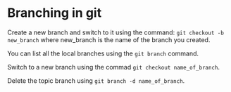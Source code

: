 # Branching in git

Create a new branch and switch to it using the command: `git checkout -b new_branch` where new_branch is the name of the branch you created.  

You can list all the local branches using the `git branch` command.  

Switch to a new branch using the commad `git checkout name_of_branch`.  

Delete the topic branch using `git branch -d name_of_branch`.
